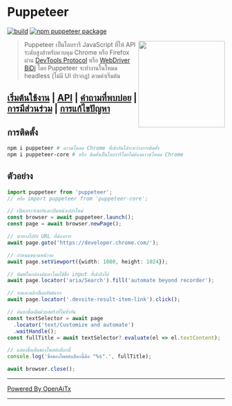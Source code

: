 # Puppeteer

[![build](https://github.com/puppeteer/puppeteer/actions/workflows/ci.yml/badge.svg?branch=main)](https://github.com/puppeteer/puppeteer/actions/workflows/ci.yml)
[![npm puppeteer package](https://img.shields.io/npm/v/puppeteer.svg)](https://npmjs.org/package/puppeteer)

<img src="https://user-images.githubusercontent.com/10379601/29446482-04f7036a-841f-11e7-9872-91d1fc2ea683.png" height="200" align="right"/>

> Puppeteer เป็นไลบรารี JavaScript ที่ให้ API ระดับสูงสำหรับควบคุม
> Chrome หรือ Firefox ผ่าน
> [DevTools Protocol](https://chromedevtools.github.io/devtools-protocol/) หรือ [WebDriver BiDi](https://pptr.dev/webdriver-bidi)
> โดย Puppeteer จะทำงานในโหมด headless (ไม่มี UI ปรากฏ) ตามค่าเริ่มต้น

## [เริ่มต้นใช้งาน](https://pptr.dev/docs) | [API](https://pptr.dev/api) | [คำถามที่พบบ่อย](https://pptr.dev/faq) | [การมีส่วนร่วม](https://pptr.dev/contributing) | [การแก้ไขปัญหา](https://pptr.dev/troubleshooting)

## การติดตั้ง

```bash npm2yarn
npm i puppeteer # ดาวน์โหลด Chrome ที่เข้ากันได้ระหว่างการติดตั้ง
npm i puppeteer-core # หรือ ติดตั้งเป็นไลบรารีโดยไม่ต้องดาวน์โหลด Chrome
```

## ตัวอย่าง

```ts
import puppeteer from 'puppeteer';
// หรือ import puppeteer from 'puppeteer-core';

// เปิดเบราว์เซอร์และเปิดหน้าเปล่าใหม่
const browser = await puppeteer.launch();
const page = await browser.newPage();

// นำทางไปยัง URL ที่ต้องการ
await page.goto('https://developer.chrome.com/');

// กำหนดขนาดหน้าจอ
await page.setViewport({width: 1080, height: 1024});

// พิมพ์ในกล่องค้นหาโดยใช้ชื่อ input ที่เข้าถึงได้
await page.locator('aria/Search').fill('automate beyond recorder');

// รอและคลิกที่ผลลัพธ์แรก
await page.locator('.devsite-result-item-link').click();

// ค้นหาชื่อเต็มด้วยสตริงที่ไม่ซ้ำกัน
const textSelector = await page
  .locator('text/Customize and automate')
  .waitHandle();
const fullTitle = await textSelector?.evaluate(el => el.textContent);

// แสดงชื่อเต็มของโพสต์บล็อกนี้
console.log('ชื่อของโพสต์บล็อกนี้คือ "%s".', fullTitle);

await browser.close();
```

---

[Powered By OpenAiTx](https://github.com/OpenAiTx/OpenAiTx)

---